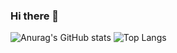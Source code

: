 ### Hi there 👋
![Anurag's GitHub stats](https://github-readme-stats.vercel.app/api?username=kewkewkew007&show_icons=true&theme=dracula)
![Top Langs](https://github-readme-stats.vercel.app/api/top-langs/?username=kewkewkew007&layout=compact)

<!--
**kewkewkew007/kewkewkew007** is a ✨ _special_ ✨ repository because its `README.md` (this file) appears on your GitHub profile.

Here are some ideas to get you started:

- 🔭 I’m currently working on ...
- 🌱 I’m currently learning ...
- 👯 I’m looking to collaborate on ...
- 🤔 I’m looking for help with ...
- 💬 Ask me about ...
- 📫 How to reach me: ...
- 😄 Pronouns: ...
- ⚡ Fun fact: ...
-->
